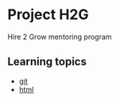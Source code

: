 # Project H2G

Hire 2 Grow mentoring program

## Learning topics

- [git](modules/git.md)
- [html](modules/html.md)
